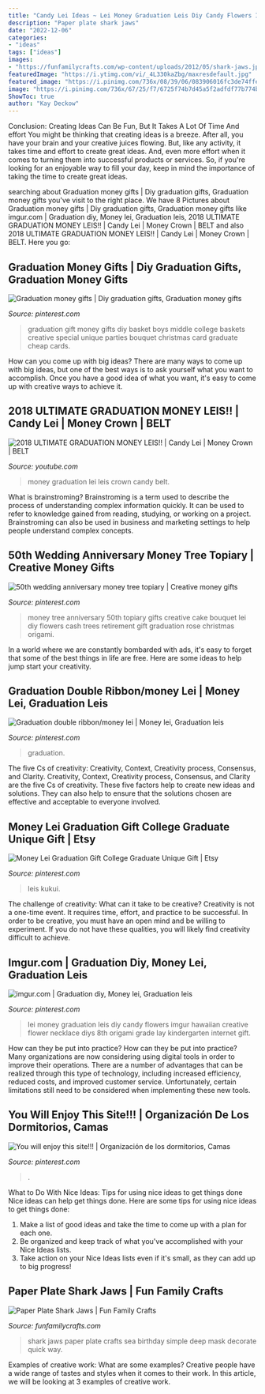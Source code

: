 ```yaml
---
title: "Candy Lei Ideas ~ Lei Money Graduation Leis Diy Candy Flowers Imgur Hawaiian Creative Flower Necklace Diys 8th Origami Grade Lay Kindergarten Internet Gift"
description: "Paper plate shark jaws"
date: "2022-12-06"
categories:
- "ideas"
tags: ["ideas"]
images:
- "https://funfamilycrafts.com/wp-content/uploads/2012/05/shark-jaws.jpg"
featuredImage: "https://i.ytimg.com/vi/_4L330kaZbg/maxresdefault.jpg"
featured_image: "https://i.pinimg.com/736x/08/39/06/083906016fc3de74ffeed0ae00cf1584--candy-leis-graduation-leis.jpg"
image: "https://i.pinimg.com/736x/67/25/f7/6725f74b7d45a5f2adfdf77b774b478d--money-cake-money-lei.jpg"
ShowToc: true
author: "Kay Deckow"
---
```



Conclusion: Creating Ideas Can Be Fun, But It Takes A Lot Of Time And effort
You might be thinking that creating ideas is a breeze. After all, you have your brain and your creative juices flowing. But, like any activity, it takes time and effort to create great ideas. And, even more effort when it comes to turning them into successful products or services. So, if you're looking for an enjoyable way to fill your day, keep in mind the importance of taking the time to create great ideas.

	

		
searching about Graduation money gifts | Diy graduation gifts, Graduation money gifts you've visit to the right place. We have 8 Pictures about Graduation money gifts | Diy graduation gifts, Graduation money gifts like imgur.com | Graduation diy, Money lei, Graduation leis, 2018 ULTIMATE GRADUATION MONEY LEIS!! | Candy Lei | Money Crown | BELT and also 2018 ULTIMATE GRADUATION MONEY LEIS!! | Candy Lei | Money Crown | BELT. Here you go:
		
    
## Graduation Money Gifts | Diy Graduation Gifts, Graduation Money Gifts

<img loading=lazy src="https://i.pinimg.com/736x/cc/e2/9b/cce29bad37725be50ba31e5744b7dfd0--graduation-diy-graduation-parties.jpg" onerror="this.onerror=null;this.src='https://tse1.mm.bing.net/th?id=OIP.YfazLLdZMjImpxMp8UgkigHaJ3&amp;pid=15.1';" alt="Graduation money gifts | Diy graduation gifts, Graduation money gifts">

_Source: pinterest.com_

>graduation gift money gifts diy basket boys middle college baskets creative special unique parties bouquet christmas card graduate cheap cards. 

	

How can you come up with big ideas?
There are many ways to come up with big ideas, but one of the best ways is to ask yourself what you want to accomplish. Once you have a good idea of what you want, it's easy to come up with creative ways to achieve it.

    
## 2018 ULTIMATE GRADUATION MONEY LEIS!! | Candy Lei | Money Crown | BELT

<img loading=lazy src="https://i.ytimg.com/vi/_4L330kaZbg/maxresdefault.jpg" onerror="this.onerror=null;this.src='https://tse2.mm.bing.net/th?id=OIP.XuanDPBXjM3tipC4cWLpdAHaEK&amp;pid=15.1';" alt="2018 ULTIMATE GRADUATION MONEY LEIS!! | Candy Lei | Money Crown | BELT">

_Source: youtube.com_

>money graduation lei leis crown candy belt. 

	

What is brainstroming?
Brainstroming is a term used to describe the process of understanding complex information quickly. It can be used to refer to knowledge gained from reading, studying, or working on a project. Brainstroming can also be used in business and marketing settings to help people understand complex concepts.

    
## 50th Wedding Anniversary Money Tree Topiary | Creative Money Gifts

<img loading=lazy src="https://i.pinimg.com/736x/67/25/f7/6725f74b7d45a5f2adfdf77b774b478d--money-cake-money-lei.jpg" onerror="this.onerror=null;this.src='https://tse3.mm.bing.net/th?id=OIP.PlSsuRYlG67aI9GOxnkdaQHaJ3&amp;pid=15.1';" alt="50th wedding anniversary money tree topiary | Creative money gifts">

_Source: pinterest.com_

>money tree anniversary 50th topiary gifts creative cake bouquet lei diy flowers cash trees retirement gift graduation rose christmas origami. 

	

In a world where we are constantly bombarded with ads, it's easy to forget that some of the best things in life are free. Here are some ideas to help jump start your creativity.

    
## Graduation Double Ribbon/money Lei | Money Lei, Graduation Leis

<img loading=lazy src="https://i.pinimg.com/1200x/16/e9/af/16e9af47d779bf110bb60216ed73d7e2.jpg" onerror="this.onerror=null;this.src='https://tse1.mm.bing.net/th?id=OIP.Jx08KAHF10Sc0wTM00wjLwHaJ4&amp;pid=15.1';" alt="Graduation double ribbon/money lei | Money lei, Graduation leis">

_Source: pinterest.com_

>graduation. 

	

The five Cs of creativity: Creativity, Context, Creativity process, Consensus, and Clarity.
Creativity, Context, Creativity process, Consensus, and Clarity are the five Cs of creativity. These five factors help to create new ideas and solutions. They can also help to ensure that the solutions chosen are effective and acceptable to everyone involved.

    
## Money Lei Graduation Gift College Graduate Unique Gift | Etsy

<img loading=lazy src="https://i.pinimg.com/originals/0e/40/98/0e4098df92845a86477fa8e1c327bb67.jpg" onerror="this.onerror=null;this.src='https://tse4.mm.bing.net/th?id=OIP.BI3XHhds4sMW3Uax8ywLIgHaJ4&amp;pid=15.1';" alt="Money Lei Graduation Gift College Graduate Unique Gift | Etsy">

_Source: pinterest.com_

>leis kukui. 

	

The challenge of creativity: What can it take to be creative?
Creativity is not a one-time event. It requires time, effort, and practice to be successful. In order to be creative, you must have an open mind and be willing to experiment. If you do not have these qualities, you will likely find creativity difficult to achieve.

    
## Imgur.com | Graduation Diy, Money Lei, Graduation Leis

<img loading=lazy src="https://i.pinimg.com/736x/08/39/06/083906016fc3de74ffeed0ae00cf1584--candy-leis-graduation-leis.jpg" onerror="this.onerror=null;this.src='https://tse2.mm.bing.net/th?id=OIP.93sCdA0XulWV1o3GUNHJDAHaMY&amp;pid=15.1';" alt="imgur.com | Graduation diy, Money lei, Graduation leis">

_Source: pinterest.com_

>lei money graduation leis diy candy flowers imgur hawaiian creative flower necklace diys 8th origami grade lay kindergarten internet gift. 

	

How can they be put into practice?
How can they be put into practice? Many organizations are now considering using digital tools in order to improve their operations.  There are a number of advantages that can be realized through this type of technology, including increased efficiency, reduced costs, and improved customer service. Unfortunately, certain limitations still need to be considered when implementing these new tools.

    
## You Will Enjoy This Site!!! | Organización De Los Dormitorios, Camas

<img loading=lazy src="https://i.pinimg.com/736x/31/3e/46/313e46fb0f7448405e8fb9f3931bdd75--beds-with-storage-under-bed-storage.jpg" onerror="this.onerror=null;this.src='https://tse3.mm.bing.net/th?id=OIP.mwCyi-u_QUh-amSLTmtnngHaJ3&amp;pid=15.1';" alt="You will enjoy this site!!! | Organización de los dormitorios, Camas">

_Source: pinterest.com_

>. 

	

What to Do With Nice Ideas: Tips for using nice ideas to get things done
Nice ideas can help get things done. Here are some tips for using nice ideas to get things done: 
1. Make a list of good ideas and take the time to come up with a plan for each one.
2. Be organized and keep track of what you've accomplished with your Nice Ideas lists.
3. Take action on your Nice Ideas lists even if it's small, as they can add up to big progress!

    
## Paper Plate Shark Jaws | Fun Family Crafts

<img loading=lazy src="https://funfamilycrafts.com/wp-content/uploads/2012/05/shark-jaws.jpg" onerror="this.onerror=null;this.src='https://tse3.mm.bing.net/th?id=OIP.DNvvainOZUsT0xnGULg-jAAAAA&amp;pid=15.1';" alt="Paper Plate Shark Jaws | Fun Family Crafts">

_Source: funfamilycrafts.com_

>shark jaws paper plate crafts sea birthday simple deep mask decorate quick way. 

	

Examples of creative work: What are some examples?
Creative people have a wide range of tastes and styles when it comes to their work. In this article, we will be looking at 3 examples of creative work.

